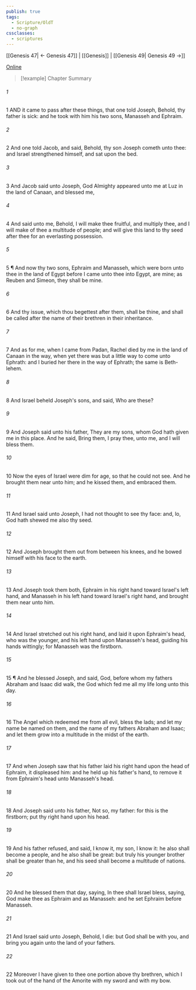 ```yaml
---
publish: true
tags:
  - Scripture/OldT
  - no-graph
cssclasses:
  - scriptures
---
```

[[Genesis 47| ← Genesis 47]] | [[Genesis]] | [[Genesis 49| Genesis 49 →]]

[Online](https://churchofjesuschrist.org/study/scriptures/ot/gen/48?lang=eng)

>[!example] Chapter Summary
>
###### 1
1 AND it came to pass after these things, that one told Joseph, Behold, thy father is sick: and he took with him his two sons, Manasseh and Ephraim.
###### 2
2 And one told Jacob, and said, Behold, thy son Joseph cometh unto thee: and Israel strengthened himself, and sat upon the bed.
###### 3
3 And Jacob said unto Joseph, God Almighty appeared unto me at Luz in the land of Canaan, and blessed me,
###### 4
4 And said unto me, Behold, I will make thee fruitful, and multiply thee, and I will make of thee a multitude of people; and will give this land to thy seed after thee for an everlasting possession.
###### 5
5 ¶ And now thy two sons, Ephraim and Manasseh, which were born unto thee in the land of Egypt before I came unto thee into Egypt, are mine; as Reuben and Simeon, they shall be mine.
###### 6
6 And thy issue, which thou begettest after them, shall be thine, and shall be called after the name of their brethren in their inheritance.
###### 7
7 And as for me, when I came from Padan, Rachel died by me in the land of Canaan in the way, when yet there was but a little way to come unto Ephrath: and I buried her there in the way of Ephrath; the same is Beth-lehem.
###### 8
8 And Israel beheld Joseph's sons, and said, Who are these?
###### 9
9 And Joseph said unto his father, They are my sons, whom God hath given me in this place.  And he said, Bring them, I pray thee, unto me, and I will bless them.
###### 10
10 Now the eyes of Israel were dim for age, so that he could not see.  And he brought them near unto him; and he kissed them, and embraced them.
###### 11
11 And Israel said unto Joseph, I had not thought to see thy face: and, lo, God hath shewed me also thy seed.
###### 12
12 And Joseph brought them out from between his knees, and he bowed himself with his face to the earth.
###### 13
13 And Joseph took them both, Ephraim in his right hand toward Israel's left hand, and Manasseh in his left hand toward Israel's right hand, and brought them near unto him.
###### 14
14 And Israel stretched out his right hand, and laid it upon Ephraim's head, who was the younger, and his left hand upon Manasseh's head, guiding his hands wittingly; for Manasseh was the firstborn.
###### 15
15 ¶ And he blessed Joseph, and said, God, before whom my fathers Abraham and Isaac did walk, the God which fed me all my life long unto this day.
###### 16
16 The Angel which redeemed me from all evil, bless the lads; and let my name be named on them, and the name of my fathers Abraham and Isaac; and let them grow into a multitude in the midst of the earth.
###### 17
17 And when Joseph saw that his father laid his right hand upon the head of Ephraim, it displeased him: and he held up his father's hand, to remove it from Ephraim's head unto Manasseh's head.
###### 18
18 And Joseph said unto his father, Not so, my father: for this is the firstborn; put thy right hand upon his head.
###### 19
19 And his father refused, and said, I know it, my son, I know it: he also shall become a people, and he also shall be great: but truly his younger brother shall be greater than he, and his seed shall become a multitude of nations.
###### 20
20 And he blessed them that day, saying, In thee shall Israel bless, saying, God make thee as Ephraim and as Manasseh: and he set Ephraim before Manasseh.
###### 21
21 And Israel said unto Joseph, Behold, I die: but God shall be with you, and bring you again unto the land of your fathers.
###### 22
22 Moreover I have given to thee one portion above thy brethren, which I took out of the hand of the Amorite with my sword and with my bow.



